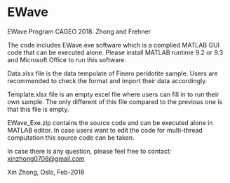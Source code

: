 # EWave

EWave Program CAGEO 2018. Zhong and Frehner

The code includes EWave.exe software which is a complied MATLAB GUI code that can be executed alone. Please install MATLAB runtime 9.2 or 9.3 and Microsoft Office to run this software.

Data.xlsx file is the data tempolate of Finero peridotite sample. Users are recommended to check the format and import their data accordingly.

Template.xlsx file is an empty excel file where users can fill in to run their own sample. The only different of this file compared to the previous one is that this file is empty.

EWave_Exe.zip contains the source code and can be executed alone in MATLAB editor. In case users want to edit the code for multi-thread computation this source code can be taken.

In case there is any question, please feel free to contact: xinzhong0708@gmail.com

Xin Zhong, Oslo, Feb-2018

